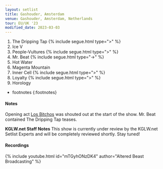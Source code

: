 ```yaml
---
layout: setlist
title: Gashouder, Amsterdam
venue: Gashouder, Amsterdam, Netherlands
tour: EU/UK '23
modified_date: 2023-03-03
---
```


1. The Dripping Tap
   {% include segue.html type=">" %}
2. Ice V
3. People-Vultures
   {% include segue.html type=">" %}
4. Mr. Beat
   {% include segue.html type="->" %}
5. Hot Water
6. Magenta Mountain
7. Inner Cell
   {% include segue.html type=">" %}
8. Loyalty
   {% include segue.html type=">" %}
9. Horology











<!--snippet-->

* footnotes
{:footnotes}
[^1]: With Hells Bells intro.
[^2]: With Cavs drum solo.


#### Notes
Opening act [Los Bitchos](https://en.wikipedia.org/wiki/Los_Bitchos) was shouted out at the start of the show. Mr. Beat contained The Dripping Tap teases.

**KGLW.net Staff Notes**
This show is currently under review by the KGLW.net Setlist Experts and will be completely reviewed shortly. Stay tuned!

#### Recordings

{% include youtube.html id="mTGyhONzDK4" author="Altered Beast Broadcasting" %}

